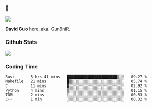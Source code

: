 ### 👋

![](https://komarev.com/ghpvc/?username=Gun9niR&label=Total+Views)

**David Guo** here, aka. Gun9niR.

### Github Stats

<img src="https://github-readme-stats.vercel.app/api?username=Gun9niR&count_private=true&show_icons=true&theme=vue-dark&hide_title=true">

### Coding Time

<!--START_SECTION:waka-->

```text
Rust       5 hrs 41 mins   ██████████████████████▒░░   89.27 %
Makefile   21 mins         █▒░░░░░░░░░░░░░░░░░░░░░░░   05.74 %
C          11 mins         ▓░░░░░░░░░░░░░░░░░░░░░░░░   02.92 %
Python     4 mins          ▒░░░░░░░░░░░░░░░░░░░░░░░░   01.15 %
TOML       2 mins          ░░░░░░░░░░░░░░░░░░░░░░░░░   00.53 %
C++        1 min           ░░░░░░░░░░░░░░░░░░░░░░░░░   00.32 %
```

<!--END_SECTION:waka-->
